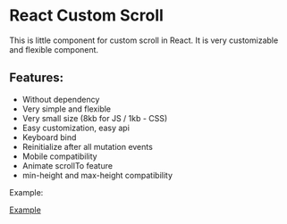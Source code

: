 # React Custom Scroll

This is little component for custom scroll in React. It is very customizable and flexible component.

## Features:
- Without dependency
- Very simple and flexible
- Very small size (8kb for JS / 1kb - CSS)
- Easy customization, easy api
- Keyboard bind
- Reinitialize after all mutation events
- Mobile compatibility
- Animate scrollTo feature
- min-height and max-height compatibility

Example:

[Example](http://natrube.net/custom-scroll/index.html)